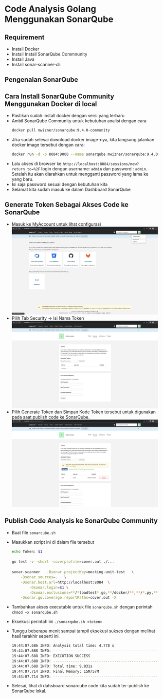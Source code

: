 # Code Analysis Golang Menggunakan SonarQube

## Requirement
* Install Docker
* Install Install SonarQube Commnunity
* Install Java
* Install sonar-scanner-cli


## Pengenalan SonarQube

## Cara Install SonarQube Community Menggunakan Docker di local
* Pastikan sudah install docker dengan versi yang terbaru
* Ambil SonarQube Community untuk kebutuhan analisi dengan cara
    ```bash
    docker pull mwizner/sonarqube:9.4.0-community
    ```
* Jika sudah selesai download docker image-nya, kita langsung jalankan docker image tersebut dengan cara:
    ```bash
    docker run -d -p 8084:9000 --name sonarqube mwizner/sonarqube:9.4.0-community
    ```
* Lalu akses di browser ke `http://localhost:8084/sessions/new?return_to=%2F` login dengan username: `admin` dan password : `admin`. Setelah itu akan diarahkan untuk mengganti password yang lama ke yang baru.
* Isi saja password sesuai dengan kebutuhan kita
* Selamat kita sudah masuk ke dalam Dashboard SonarQube

## Generate Token Sebagai Akses Code ke SonarQube
* Masuk ke MyAccount untuk lihat configurasi 
![Settings](masuk-my-account.png "Masuk Account")
* Pilih Tab Security -> Isi Nama Token
![Tab Security](pilih-tab-security.png "Pilih Security")
* Pilih Generate Token dan Simpan Kode Token tersebut untuk digunakan pada saat publish code ke SonarQube.
![Generate Token](generate-token.png "generate token")

## Publish Code Analysis ke SonarQube Community
* Buat file `sonarcube.sh`
* Masukkan script ini di dalam file tersebut
    ```bash
    echo Token: $1

    go test -v -short -coverprofile=cover.out ./...

    sonar-scanner   -Dsonar.projectKey=mocking-unit-test   \
        -Dsonar.sources=.   \
        -Dsonar.host.url=http://localhost:8084  \
            -Dsonar.login=$1 \
            -Dsonar.exclusions=**/*loadtest*.go,**/docker/**,**/*.py,**/*mock*/**,**/_mocks/**,**/*_easyjson.go,**/src/db_modles/**,**/db_models/**,**/testfile/**,**/acceptancetest/**,**/*.html.go,**/*_test.go,**/*.java,**/vendor/**,**/*.js,**/*.jsx,**/*.ts,**/*.html,**/*.css,**/*.scss,**/*mock*.*,**/mock/**,**/mocks/**,**/files/**,**/dummy/**,**/testgenerator/**,wire.go,wire_gen.go,**/testdata/**,**/cmd/**,**/test/**,**/*.pb.go,**/constant/**,**/constants/**,**/const/**,**/cons/**,**/types/**,**/*types*.go,**/*type*.go,**/*constant*.go,**/*const*.go,**/*cons.go,**/dummy_*.go,**/docker/**,**/docs/**,**/models/**,**/*_models/**,**/dbmodels/**,**/mocking/** \
        -Dsonar.go.coverage.reportPaths=cover.out -X

    ```
* Tambahkan akses executable untuk file `sonarqube.sh` dengan perintah `chmod +x sonarqube.sh`
* Eksekusi perintah ini `./sonarqube.sh <token>`
* Tunggu beberapa menit sampai tampil eksekusi sukses dengan melihat hasil terakhir seperti ini.
    ```bash
    19:44:07.686 INFO: Analysis total time: 4.778 s
    19:44:07.688 INFO: ------------------------------------------------------------------------
    19:44:07.688 INFO: EXECUTION SUCCESS
    19:44:07.688 INFO: ------------------------------------------------------------------------
    19:44:07.688 INFO: Total time: 9.831s
    19:44:07.714 INFO: Final Memory: 15M/57M
    19:44:07.714 INFO: ------------------------------------------------------------------------
    ```

* Selesai, lihat di dahsboard sonarcube code kita sudah ter-publish ke SonarQube lokal.
